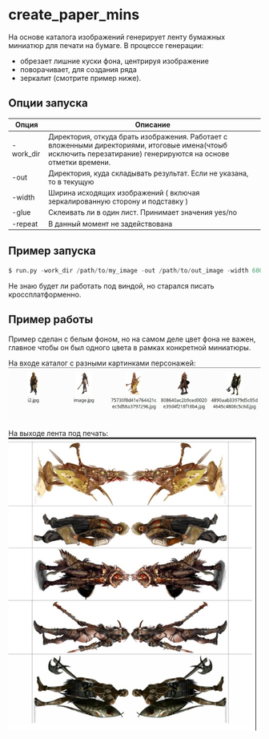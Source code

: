 # create_paper_mins

На основе каталога изображений генерирует ленту бумажных миниатюр для печати на бумаге. В процессе генерации: 
- обрезает лишние куски фона, центрируя изображение 
- поворачивает, для создания ряда
- зеркалит (смотрите пример ниже). 

## Опции запуска 

| Опция | Описание |
|---|---|
| -work_dir | Директория, откуда брать изображения. Работает с вложенными директориями, итоговые имена(чтоыб исключить перезатирание) генерируются на основе отметки времени. | 
| -out | Директория, куда складывать результат. Если не указана, то в текущую | 
| -width | Ширина исходящих изображений ( включая зеркалированную сторону и подставку ) |
| -glue | Cклеивать ли в один лист. Принимает значения yes/no |
| -repeat | В данный момент не задействована |


## Пример запуска 
```python
$ run.py -work_dir /path/to/my_image -out /path/to/out_image -width 600 -glue yes 
```

Не знаю будет ли работать под виндой, но старался писать кроссплатформенно. 


## Пример работы

Пример сделан с белым фоном, но на самом деле цвет фона не важен, главное чтобы он был одного цвета в рамках конкретной миниатюры.

На входе каталог с разными картинками персонажей:
![Пример работы](docs/start.png "Разные картинки в одном каталоге")

На выходе лента под печать:
![Пример работы](docs/end.png "Лента под печать на выходе")
